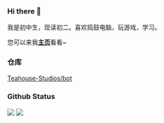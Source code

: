### Hi there 👋

我是初中生，现读初二。喜欢捣鼓电脑，玩游戏，学习。

您可以来我[**主页**](https://www.xiexilin.top/)看看~

### 仓库

[Teahouse-Studios/bot](https://github.com/Teahouse-Studios/bot)

### Github Status

<img align="center" src="https://github-readme-stats.vercel.app/api?username=XieXiLin3&count_private=true&show_icons=true&custom_title=XieXiLin's%20Status%20Card&include_all_commits=true&bg_color=30,e96443,904e95&title_color=fff&text_color=fff"/>

<img align="center" src="https://github-readme-stats.vercel.app/api/top-langs/?username=XieXiLin3&custom_title=XieXiLin's%20Top%20Languages&bg_color=30,e96443,904e95&title_color=fff&text_color=fff"/>

<!--
**XieXiLin158/XieXiLin158** is a ✨ _special_ ✨ repository because its `README.md` (this file) appears on your GitHub profile.

Here are some ideas to get you started:

- 🔭 I’m currently working on ...
- 🌱 I’m currently learning ...
- 👯 I’m looking to collaborate on ...
- 🤔 I’m looking for help with ...
- 💬 Ask me about ...
- 📫 How to reach me: ...
- 😄 Pronouns: ...
- ⚡ Fun fact: ...
-->
